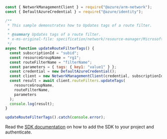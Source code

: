 ```javascript
const { NetworkManagementClient } = require("@azure/arm-network");
const { DefaultAzureCredential } = require("@azure/identity");

/**
 * This sample demonstrates how to Updates tags of a route filter.
 *
 * @summary Updates tags of a route filter.
 * x-ms-original-file: specification/network/resource-manager/Microsoft.Network/stable/2021-08-01/examples/RouteFilterUpdateTags.json
 */
async function updateRouteFilterTags() {
  const subscriptionId = "subid";
  const resourceGroupName = "rg1";
  const routeFilterName = "filterName";
  const parameters = { tags: { key1: "value1" } };
  const credential = new DefaultAzureCredential();
  const client = new NetworkManagementClient(credential, subscriptionId);
  const result = await client.routeFilters.updateTags(
    resourceGroupName,
    routeFilterName,
    parameters
  );
  console.log(result);
}

updateRouteFilterTags().catch(console.error);
```

Read the [SDK documentation](https://github.com/Azure/azure-sdk-for-js/blob/%40azure%2Farm-network_28.0.0/sdk/network/arm-network/README.md) on how to add the SDK to your project and authenticate.
